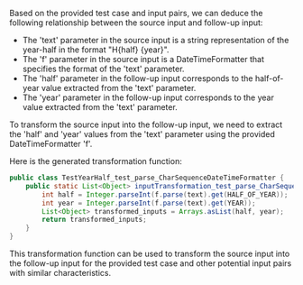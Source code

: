 Based on the provided test case and input pairs, we can deduce the following relationship between the source input and follow-up input:

- The 'text' parameter in the source input is a string representation of the year-half in the format "H{half} {year}".
- The 'f' parameter in the source input is a DateTimeFormatter that specifies the format of the 'text' parameter.
- The 'half' parameter in the follow-up input corresponds to the half-of-year value extracted from the 'text' parameter.
- The 'year' parameter in the follow-up input corresponds to the year value extracted from the 'text' parameter.

To transform the source input into the follow-up input, we need to extract the 'half' and 'year' values from the 'text' parameter using the provided DateTimeFormatter 'f'.

Here is the generated transformation function:

```java
public class TestYearHalf_test_parse_CharSequenceDateTimeFormatter {
    public static List<Object> inputTransformation_test_parse_CharSequenceDateTimeFormatter(CharSequence text, DateTimeFormatter f)  {
        int half = Integer.parseInt(f.parse(text).get(HALF_OF_YEAR));
        int year = Integer.parseInt(f.parse(text).get(YEAR));
        List<Object> transformed_inputs = Arrays.asList(half, year);
        return transformed_inputs;
    }
}
```

This transformation function can be used to transform the source input into the follow-up input for the provided test case and other potential input pairs with similar characteristics.